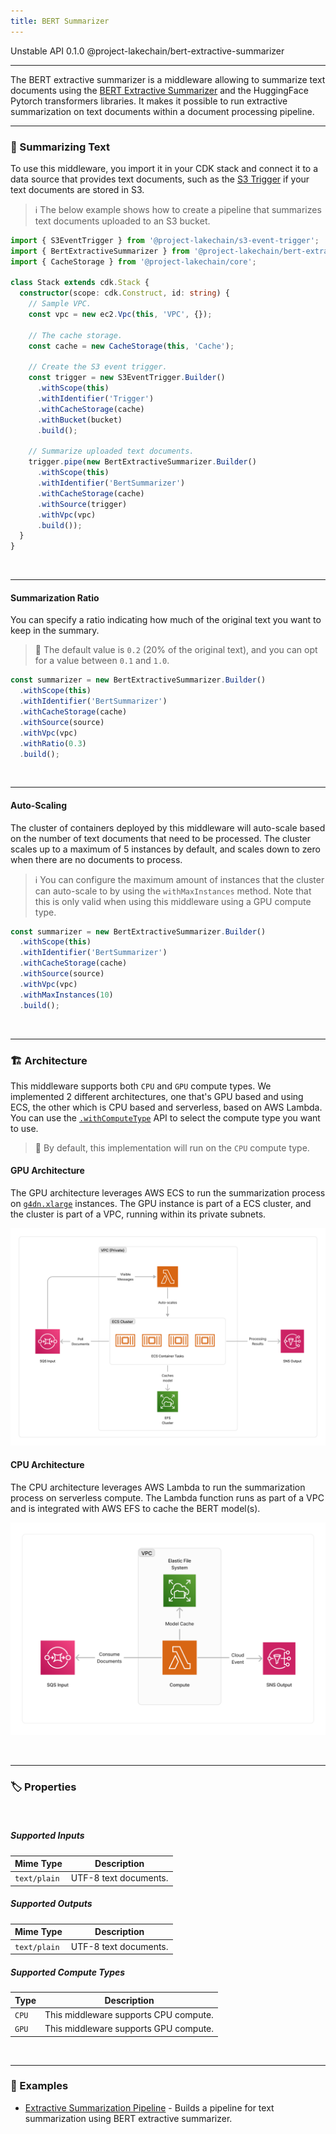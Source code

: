 ```yaml
---
title: BERT Summarizer
---
```


<span title="Label: Pro" data-view-component="true" class="Label Label--api text-uppercase">
  Unstable API
</span>
<span title="Label: Pro" data-view-component="true" class="Label Label--version text-uppercase">
  0.1.0
</span>
<span title="Label: Pro" data-view-component="true" class="Label Label--package">
  @project-lakechain/bert-extractive-summarizer
</span>
<br>

---

The BERT extractive summarizer is a middleware allowing to summarize text documents using the [BERT Extractive Summarizer](https://pypi.org/project/bert-extractive-summarizer/) and the HuggingFace Pytorch transformers libraries. It makes it possible to run extractive summarization on text documents within a document processing pipeline.

---

### 📝 Summarizing Text

To use this middleware, you import it in your CDK stack and connect it to a data source that provides text documents, such as the [S3 Trigger](/triggers/s3-event-trigger) if your text documents are stored in S3.

> ℹ️ The below example shows how to create a pipeline that summarizes text documents uploaded to an S3 bucket.

```typescript
import { S3EventTrigger } from '@project-lakechain/s3-event-trigger';
import { BertExtractiveSummarizer } from '@project-lakechain/bert-extractive-summarizer';
import { CacheStorage } from '@project-lakechain/core';

class Stack extends cdk.Stack {
  constructor(scope: cdk.Construct, id: string) {
    // Sample VPC.
    const vpc = new ec2.Vpc(this, 'VPC', {});

    // The cache storage.
    const cache = new CacheStorage(this, 'Cache');

    // Create the S3 event trigger.
    const trigger = new S3EventTrigger.Builder()
      .withScope(this)
      .withIdentifier('Trigger')
      .withCacheStorage(cache)
      .withBucket(bucket)
      .build();

    // Summarize uploaded text documents.
    trigger.pipe(new BertExtractiveSummarizer.Builder()
      .withScope(this)
      .withIdentifier('BertSummarizer')
      .withCacheStorage(cache)
      .withSource(trigger)
      .withVpc(vpc)
      .build());
  }
}
```

<br>

---

#### Summarization Ratio

You can specify a ratio indicating how much of the original text you want to keep in the summary.

> 💁 The default value is `0.2` (20% of the original text), and you can opt for a value between `0.1` and `1.0`.

```typescript
const summarizer = new BertExtractiveSummarizer.Builder()
  .withScope(this)
  .withIdentifier('BertSummarizer')
  .withCacheStorage(cache)
  .withSource(source)
  .withVpc(vpc)
  .withRatio(0.3)
  .build();
```

<br>

---

#### Auto-Scaling

The cluster of containers deployed by this middleware will auto-scale based on the number of text documents that need to be processed. The cluster scales up to a maximum of 5 instances by default, and scales down to zero when there are no documents to process.

> ℹ️ You can configure the maximum amount of instances that the cluster can auto-scale to by using the `withMaxInstances` method. Note that this is only valid when using this middleware using a GPU compute type.

```typescript
const summarizer = new BertExtractiveSummarizer.Builder()
  .withScope(this)
  .withIdentifier('BertSummarizer')
  .withCacheStorage(cache)
  .withSource(source)
  .withVpc(vpc)
  .withMaxInstances(10)
  .build();
```

<br>

---

### 🏗️ Architecture

This middleware supports both `CPU` and `GPU` compute types. We implemented 2 different architectures, one that's GPU based and using ECS, the other which is CPU based and serverless, based on AWS Lambda. You can use the [`.withComputeType`](/guides/api#compute-types) API to select the compute type you want to use.

> 💁 By default, this implementation will run on the `CPU` compute type.

#### GPU Architecture

The GPU architecture leverages AWS ECS to run the summarization process on [`g4dn.xlarge`](https://aws.amazon.com/ec2/instance-types/g4/) instances. The GPU instance is part of a ECS cluster, and the cluster is part of a VPC, running within its private subnets.

![BERT Summarizer GPU Architecture](../../../assets/bert-summarizer-gpu-architecture.png)

#### CPU Architecture

The CPU architecture leverages AWS Lambda to run the summarization process on serverless compute. The Lambda function runs as part of a VPC and is integrated with AWS EFS to cache the BERT model(s).

![BERT Summarizer CPU Architecture](../../../assets/bert-summarizer-cpu-architecture.png)

<br>

---

### 🏷️ Properties

<br>

##### Supported Inputs

|  Mime Type  | Description |
| ----------- | ----------- |
| `text/plain` | UTF-8 text documents. |

##### Supported Outputs

|  Mime Type  | Description |
| ----------- | ----------- |
| `text/plain` | UTF-8 text documents. |

##### Supported Compute Types

| Type  | Description |
| ----- | ----------- |
| `CPU` | This middleware supports CPU compute. |
| `GPU` | This middleware supports GPU compute. |

<br>

---

### 📖 Examples

- [Extractive Summarization Pipeline](https://github.com/awslabs/project-lakechain/tree/main/examples/simple-pipelines/summarization-pipelines/extractive-summarization-pipeline/) - Builds a pipeline for text summarization using BERT extractive summarizer.
